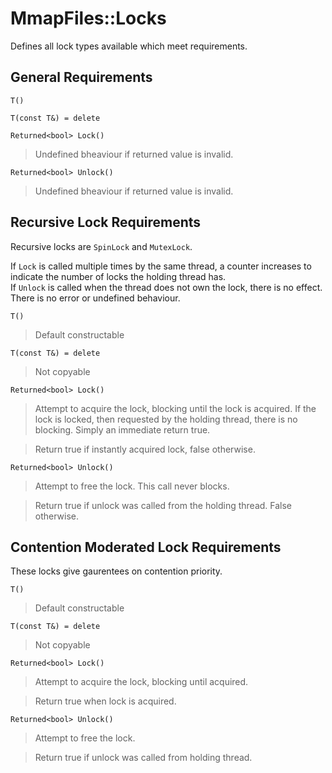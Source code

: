 # MmapFiles::Locks

Defines all lock types available which meet requirements.

## General Requirements

`T()`

`T(const T&) = delete`

`Returned<bool> Lock()`
> Undefined bheaviour if returned value is invalid.

`Returned<bool> Unlock()`
> Undefined bheaviour if returned value is invalid.

## Recursive Lock Requirements

Recursive locks are `SpinLock` and `MutexLock`.

If `Lock` is called multiple times by the same thread, a counter increases to indicate the number of locks the holding
thread has.  
If `Unlock` is called when the thread does not own the lock, there is no effect. There is no error or undefined behaviour. 

`T()`
> Default constructable

`T(const T&) = delete`
> Not copyable

`Returned<bool> Lock()`
> Attempt to acquire the lock, blocking until the lock is acquired. If the lock is locked, then requested by the holding thread, there is no blocking. Simply an immediate return true.

> Return true if instantly acquired lock, false otherwise.  

`Returned<bool> Unlock()`
> Attempt to free the lock. This call never blocks.  

> Return true if unlock was called from the holding thread. False otherwise.  

## Contention Moderated Lock Requirements

These locks give gaurentees on contention priority.

`T()`
> Default constructable

`T(const T&) = delete`
> Not copyable

`Returned<bool> Lock()`
> Attempt to acquire the lock, blocking until acquired.

> Return true when lock is acquired.  

`Returned<bool> Unlock()`
> Attempt to free the lock.

> Return true if unlock was called from holding thread.
